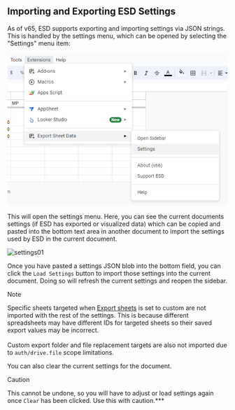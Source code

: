 Importing and Exporting ESD Settings
------------------------------------
As of v65, ESD supports exporting and importing settings via JSON strings. This is handled by the settings menu, which can be opened by selecting the "Settings" menu item:

![settings01](images/settings/settings01.png)

This will open the settings menu. Here, you can see the current documents settings (if ESD has exported or visualized data) which can be copied and pasted into the bottom text area in another document to import the settings used by ESD in the current document.

![settings01](images/settings/settings02.png)

Once you have pasted a settings JSON blob into the bottom field, you can click the `Load Settings` button to import those settings into the current document. Doing so will refresh the current settings and reopen the sidebar.

> [!NOTE]
> Specific sheets targeted when [Export sheets](format/exportsheets.md) is set to custom are not imported with the rest of the settings. This is because different spreadsheets may have different IDs for targeted sheets so their saved export values may be incorrect.<br><br>Custom export folder and file replacement targets are also not imported due to `auth/drive.file` scope limitations.

You can also clear the current settings for the document. 

> [!CAUTION]
> This cannot be undone, so you will have to adjust or load settings again once `Clear` has been clicked. Use this with caution.***
